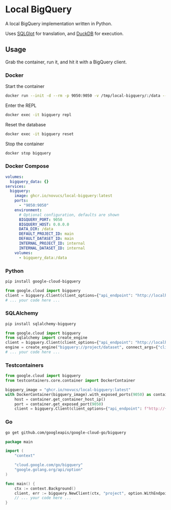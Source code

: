 # Local BigQuery

A local BigQuery implementation written in Python.

Uses [SQLGlot](https://github.com/tobymao/sqlglot) for translation, and [DuckDB](https://github.com/duckdb/duckdb) for execution.

## Usage

Grab the container, run it, and hit it with a BigQuery client.

### Docker
Start the container
```bash
docker run --init -d --rm -p 9050:9050 -v /tmp/local-bigquery/:/data --name bigquery ghcr.io/novucs/local-bigquery:latest
```

Enter the REPL
```bash
docker exec -it bigquery repl
```

Reset the database
```bash
docker exec -it bigquery reset
```

Stop the container
```bash
docker stop bigquery
```

### Docker Compose
```yaml
volumes:
  bigquery_data: {}
services:
  bigquery:
    image: ghcr.io/novucs/local-bigquery:latest
    ports:
      - "9050:9050"
    environment:
      # Optional configuration, defaults are shown
      BIGQUERY_PORT: 9050
      BIGQUERY_HOST: 0.0.0.0
      DATA_DIR: /data
      DEFAULT_PROJECT_ID: main
      DEFAULT_DATASET_ID: main
      INTERNAL_PROJECT_ID: internal
      INTERNAL_DATASET_ID: internal
    volumes:
      - bigquery_data:/data
```

### Python
```bash
pip install google-cloud-bigquery
```

```python
from google.cloud import bigquery
client = bigquery.Client(client_options={"api_endpoint": "http://localhost:9050"})
# ... your code here ...
```

### SQLAlchemy
```bash
pip install sqlalchemy-bigquery
```

```python
from google.cloud import bigquery
from sqlalchemy import create_engine
client = bigquery.Client(client_options={"api_endpoint": "http://localhost:9050"})
engine = create_engine("bigquery://project/dataset", connect_args={"client": client})
# ... your code here ...
```

### Testcontainers
```python
from google.cloud import bigquery
from testcontainers.core.container import DockerContainer

bigquery_image = "ghcr.io/novucs/local-bigquery:latest"
with DockerContainer(bigquery_image).with_exposed_ports(9050) as container:
    host = container.get_container_host_ip()
    port = container.get_exposed_port(9050)
    client = bigquery.Client(client_options={"api_endpoint": f"http://{host}:{port}"})
```

### Go
```bash
go get github.com/googleapis/google-cloud-go/bigquery
```

```go
package main

import (
    "context"

    "cloud.google.com/go/bigquery"
    "google.golang.org/api/option"
)

func main() {
    ctx := context.Background()
    client, err := bigquery.NewClient(ctx, "project", option.WithEndpoint("http://localhost:9050/bigquery/v2/"))
    // ... your code here ...
}
```
